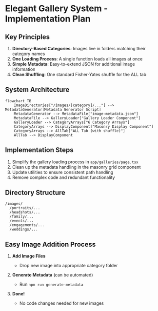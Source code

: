 # Elegant Gallery System - Implementation Plan

## Key Principles

1. **Directory-Based Categories**: Images live in folders matching their category names
2. **One Loading Process**: A single function loads all images at once
3. **Simple Metadata**: Easy-to-extend JSON for additional image information
4. **Clean Shuffling**: One standard Fisher-Yates shuffle for the ALL tab

## System Architecture

```mermaid
flowchart TB
    ImageDirectories["/images/[category]/..."] --> MetadataGenerator[Metadata Generator Script]
    MetadataGenerator --> MetadataFile["image-metadata.json"]
    MetadataFile --> GalleryLoader["Gallery Loader Component"]
    GalleryLoader --> CategoryArrays["6 Category Arrays"]
    CategoryArrays --> DisplayComponent["Masonry Display Component"]
    CategoryArrays --> AllTab["ALL Tab (with shuffle)"]
    AllTab --> DisplayComponent
```

## Implementation Steps

1. Simplify the gallery loading process in `app/galleries/page.tsx`
2. Clean up the metadata handling in the masonry grid component
3. Update utilities to ensure consistent path handling
4. Remove complex code and redundant functionality

## Directory Structure

```
/images/
  /portraits/...
  /headshots/...
  /family/...
  /events/...
  /engagements/...
  /weddings/...
```

## Easy Image Addition Process

1. **Add Image Files**
   - Drop new image into appropriate category folder

2. **Generate Metadata** (can be automated)
   - Run `npm run generate-metadata`

3. **Done!**
   - No code changes needed for new images
